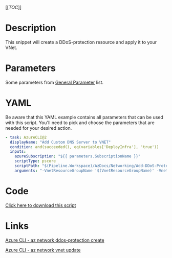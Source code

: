 [[_TOC_]]

# Description

This snippet will create a DDoS-protection resource and apply it to your VNet.

# Parameters

Some parameters from [General Parameter](/Azure/AzDocs-v1/Scripts) list.

# YAML

Be aware that this YAML example contains all parameters that can be used with this script. You'll need to pick and choose the parameters that are needed for your desired action.

```yaml
- task: AzureCLI@2
  displayName: "Add Custom DNS Server to VNET"
  condition: and(succeeded(), eq(variables['DeployInfra'], 'true'))
  inputs:
    azureSubscription: "${{ parameters.SubscriptionName }}"
    scriptType: pscore
    scriptPath: "$(Pipeline.Workspace)/AzDocs/Networking/Add-DDoS-Protection-Vnet.ps1"
    arguments: "-VnetResourceGroupName '$(VnetResourceGroupName)' -VnetName '$(VnetName)'"
```

# Code

[Click here to download this script](../../../../src/Networking/Add-DDoS-Protection-To-Vnet.ps1)

# Links

[Azure CLI - az network ddos-protection create](https://docs.microsoft.com/en-us/cli/azure/network/ddos-protection?view=azure-cli-latest#az_network_ddos_protection_create)

[Azure CLI - az network vnet update](https://docs.microsoft.com/en-us/cli/azure/network/vnet?view=azure-cli-latest#az_network_vnet_update)
